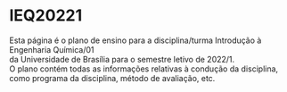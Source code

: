 # IEQ20221
Esta página é o plano de ensino para a disciplina/turma Introdução à Engenharia Química/01 </br>
da Universidade de Brasília para o semestre letivo de 2022/1. </br>
O plano contém todas as informações relativas à condução da disciplina, </br>
como programa da disciplina, método de avaliação, etc.
